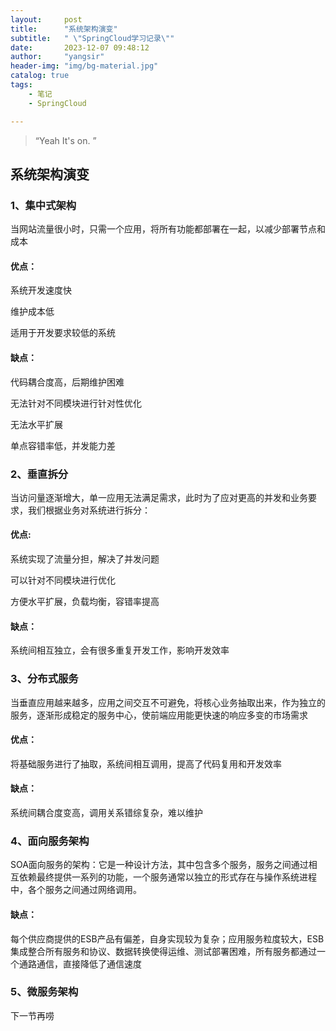 ```yaml
---
layout:     post
title:      "系统架构演变"
subtitle:   " \"SpringCloud学习记录\""
date:       2023-12-07 09:48:12
author:     "yangsir"
header-img: "img/bg-material.jpg"
catalog: true
tags:
    - 笔记
    - SpringCloud

---
```


> “Yeah It's on. ”


<p id = "build"></p>

## 系统架构演变

### 1、集中式架构

当网站流量很小时，只需一个应用，将所有功能都部署在一起，以减少部署节点和成本

#### 优点：

系统开发速度快

维护成本低

适用于开发要求较低的系统

#### 缺点：

代码耦合度高，后期维护困难

无法针对不同模块进行针对性优化

无法水平扩展

单点容错率低，并发能力差

### 2、垂直拆分

当访问量逐渐增大，单一应用无法满足需求，此时为了应对更高的并发和业务要求，我们根据业务对系统进行拆分：

#### 优点:

系统实现了流量分担，解决了并发问题

可以针对不同模块进行优化

方便水平扩展，负载均衡，容错率提高

#### 缺点：

系统间相互独立，会有很多重复开发工作，影响开发效率

### 3、分布式服务

当垂直应用越来越多，应用之间交互不可避免，将核心业务抽取出来，作为独立的服务，逐渐形成稳定的服务中心，使前端应用能更快速的响应多变的市场需求

#### 优点：

将基础服务进行了抽取，系统间相互调用，提高了代码复用和开发效率

#### 缺点：

系统间耦合度变高，调用关系错综复杂，难以维护

### 4、面向服务架构

SOA面向服务的架构：它是一种设计方法，其中包含多个服务，服务之间通过相互依赖最终提供一系列的功能，一个服务通常以独立的形式存在与操作系统进程中，各个服务之间通过网络调用。

#### 缺点：

每个供应商提供的ESB产品有偏差，自身实现较为复杂；应用服务粒度较大，ESB集成整合所有服务和协议、数据转换使得运维、测试部署困难，所有服务都通过一个通路通信，直接降低了通信速度

### 5、微服务架构



下一节再唠
